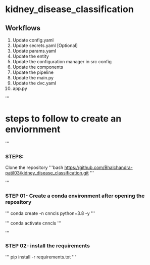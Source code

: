 # kidney_disease_classification

## Workflows 
1. Update config.yaml
2. Update secrets.yaml [Optional]
3. Update params.yaml
4. Update the entity
5. Update the configuration manager in src config
6. Update the components
7. Update the pipeline
8. Update the main.py
9. Update the dvc.yaml
10. app.py



'''
# steps to follow to create  an enviornment 
'''
### STEPS:
Clone the repository
'''bash
https://github.com/Bhalchandra-patil03/kidney_disease_classification.git
'''


'''
### STEP 01- Create a conda environment after opening the repository
'''
conda create -n cnncls python=3.8 -y
'''


'''
conda activate cnncls
'''



'''
### STEP 02- install the requirements
'''
pip install -r requirements.txt
'''

